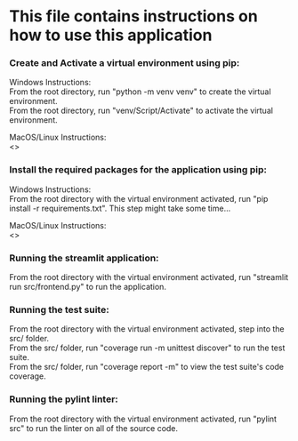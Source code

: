 # This file contains instructions on how to use this application

### Create and Activate a virtual environment using pip:
Windows Instructions:\
From the root directory, run "python -m venv venv" to create the virtual environment.\
From the root directory, run "venv/Script/Activate" to activate the virtual environment.

MacOS/Linux Instructions:\
<>

### Install the required packages for the application using pip:
Windows Instructions:\
From the root directory with the virtual environment activated, run "pip install -r requirements.txt". This step might take some time...

MacOS/Linux Instructions:\
<>

### Running the streamlit application:
From the root directory with the virtual environment activated, run "streamlit run src/frontend.py" to run the application.

### Running the test suite:
From the root directory with the virtual environment activated, step into the src/ folder.\
From the src/ folder, run "coverage run -m unittest discover" to run the test suite.\
From the src/ folder, run "coverage report -m" to view the test suite's code coverage.

### Running the pylint linter:
From the root directory with the virtual environment activated, run "pylint src" to run the linter on all of the source code.
